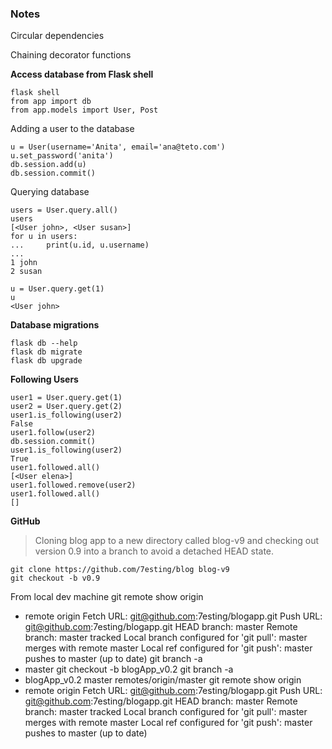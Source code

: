 ### Notes

Circular dependencies

Chaining decorator functions

**Access database from Flask shell**
```
flask shell
from app import db
from app.models import User, Post
```
Adding a user to the database
```
u = User(username='Anita', email='ana@teto.com')
u.set_password('anita')
db.session.add(u)
db.session.commit()
```
Querying database
```
users = User.query.all()
users
[<User john>, <User susan>]
for u in users:
...     print(u.id, u.username)
...
1 john
2 susan

u = User.query.get(1)
u
<User john>
```
**Database migrations**
```
flask db --help
flask db migrate
flask db upgrade
```
**Following Users**
```
user1 = User.query.get(1)
user2 = User.query.get(2)
user1.is_following(user2)
False
user1.follow(user2)
db.session.commit()
user1.is_following(user2)
True
user1.followed.all()
[<User elena>]
user1.followed.remove(user2)
user1.followed.all()
[]
```

**GitHub**
>Cloning blog app to a new directory called blog-v9
and checking out version 0.9 into a branch to avoid a detached HEAD state.
```
git clone https://github.com/7esting/blog blog-v9
git checkout -b v0.9
```

From local dev machine
git remote show origin
* remote origin
  Fetch URL: git@github.com:7esting/blogapp.git
  Push  URL: git@github.com:7esting/blogapp.git
  HEAD branch: master
  Remote branch:
    master tracked
  Local branch configured for 'git pull':
    master merges with remote master
  Local ref configured for 'git push':
    master pushes to master (up to date)
git branch -a
* master
git checkout -b blogApp_v0.2
git branch -a
* blogApp_v0.2
  master
  remotes/origin/master
git remote show origin
* remote origin
  Fetch URL: git@github.com:7esting/blogapp.git
  Push  URL: git@github.com:7esting/blogapp.git
  HEAD branch: master
  Remote branch:
    master tracked
  Local branch configured for 'git pull':
    master merges with remote master
  Local ref configured for 'git push':
    master pushes to master (up to date)